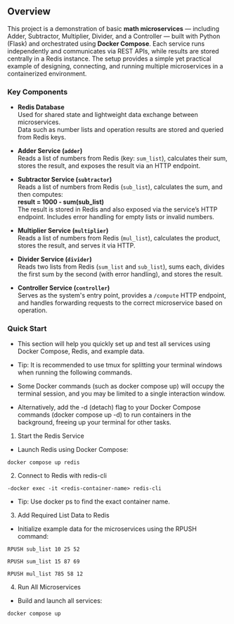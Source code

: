 ## Overview

This project is a demonstration of basic **math microservices** — including Adder, Subtractor, Multiplier, Divider, and a Controller — built with Python (Flask) and orchestrated using **Docker Compose**. Each service runs independently and communicates via REST APIs, while results are stored centrally in a Redis instance. The setup provides a simple yet practical example of designing, connecting, and running multiple microservices in a containerized environment.


### Key Components

- **Redis Database**  
  Used for shared state and lightweight data exchange between microservices.  
  Data such as number lists and operation results are stored and queried from Redis keys.

- **Adder Service (`adder`)**  
  Reads a list of numbers from Redis (key: `sum_list`), calculates their sum, stores the result, and exposes the result via an HTTP endpoint.


- **Subtractor Service (`subtractor`)**  
  Reads a list of numbers from Redis (`sub_list`), calculates the sum, and then computes:  
  **result = 1000 - sum(sub_list)**  
  The result is stored in Redis and also exposed via the service’s HTTP endpoint. Includes error handling for empty lists or invalid numbers.

- **Multiplier Service (`multiplier`)**  
  Reads a list of numbers from Redis (`mul_list`), calculates the product, stores the result, and serves it via HTTP.

- **Divider Service (`divider`)**  
  Reads two lists from Redis (`sum_list` and `sub_list`), sums each, divides the first sum by the second (with error handling), and stores the result.

- **Controller Service (`controller`)**  
  Serves as the system's entry point, provides a `/compute` HTTP endpoint, and handles forwarding requests to the correct microservice based on operation.



### Quick Start

- This section will help you quickly set up and test all services using Docker Compose, Redis, and example data.


- Tip: It is recommended to use tmux for splitting your terminal windows when running the following commands.

- Some Docker commands (such as docker compose up) will occupy the terminal session, and you may be limited to a single interaction window.

- Alternatively, add the -d (detach) flag to your Docker Compose commands (docker compose up -d) to run containers in the background, freeing up your terminal for other tasks.



1. Start the Redis Service

- Launch Redis using Docker Compose:

```
docker compose up redis
```
2. Connect to Redis with redis-cli
```
-docker exec -it <redis-container-name> redis-cli
```
- Tip: Use docker ps to find the exact container name.

3. Add Required List Data to Redis

- Initialize example data for the microservices using the RPUSH command:

```
RPUSH sub_list 10 25 52

RPUSH sum_list 15 87 69

RPUSH mul_list 785 58 12
```

4. Run All Microservices
   
- Build and launch all services:
```
docker compose up 
```
